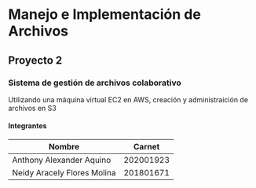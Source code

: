 # Manejo e Implementación de Archivos
## Proyecto 2
### Sistema de gestión de archivos colaborativo
Utilizando una máquina virtual EC2 en AWS, creación y administraición de archivos en S3
#### Integrantes
| Nombre | Carnet |
| ----------- | ----------- |
| Anthony Alexander Aquino       | 202001923 |
| Neidy Aracely Flores Molina    | 201801671 |
